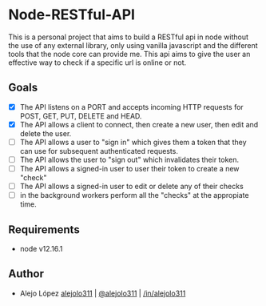 # Node-RESTful-API

This is a personal project that aims to build a RESTful api in node without the use of any external library, only using vanilla javascript and the different tools that the node core can provide me.
This api aims to give the user an effective way to check if a specific url is online or not.

## Goals

- [x] The API listens on a PORT and accepts incoming HTTP requests for POST, GET, PUT, DELETE and HEAD.
- [x] The API allows a client to connect, then create a new user, then edit and delete the user.
- [ ] The API allows a user to "sign in" which gives them a token that they can use for subsequent authenticated requests.
- [ ] The API allows the user to "sign out" which invalidates their token.
- [ ] The API allows a signed-in user to user their token to create a new "check"
- [ ] The API allows a signed-in user to edit or delete any of their checks
- [ ] in the background workers perform all the "checks" at the appropiate time.

## Requirements

- node v12.16.1

## Author

- Alejo López [alejolo311](https://github.com/alejolo311) | [@alejolo311](https://twitter.com/alejolo311) | [/in/alejolo311](https://www.linkedin.com/in/alejolo311/)
